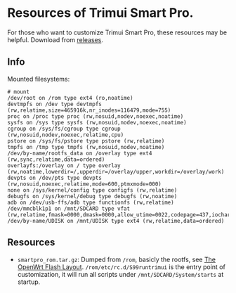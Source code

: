 # Resources of Trimui Smart Pro.

For those who want to customize Trimui Smart Pro, these resources may be
helpful. Download from [releases](https://github.com/jaxvanyang/smartpro/releases/latest).

## Info

Mounted filesystems:

```console
# mount
/dev/root on /rom type ext4 (ro,noatime)
devtmpfs on /dev type devtmpfs (rw,relatime,size=465916k,nr_inodes=116479,mode=755)
proc on /proc type proc (rw,nosuid,nodev,noexec,noatime)
sysfs on /sys type sysfs (rw,nosuid,nodev,noexec,noatime)
cgroup on /sys/fs/cgroup type cgroup (rw,nosuid,nodev,noexec,relatime,cpu)
pstore on /sys/fs/pstore type pstore (rw,relatime)
tmpfs on /tmp type tmpfs (rw,nosuid,nodev,noatime)
/dev/by-name/rootfs_data on /overlay type ext4 (rw,sync,relatime,data=ordered)
overlayfs:/overlay on / type overlay (rw,noatime,lowerdir=/,upperdir=/overlay/upper,workdir=/overlay/work)
devpts on /dev/pts type devpts (rw,nosuid,noexec,relatime,mode=600,ptmxmode=000)
none on /sys/kernel/config type configfs (rw,relatime)
debugfs on /sys/kernel/debug type debugfs (rw,noatime)
adb on /dev/usb-ffs/adb type functionfs (rw,relatime)
/dev/mmcblk1p1 on /mnt/SDCARD type vfat (rw,relatime,fmask=0000,dmask=0000,allow_utime=0022,codepage=437,iocharset=utf8,shortname=mixed,errors=continue)
/dev/by-name/UDISK on /mnt/UDISK type ext4 (rw,relatime,data=ordered)
```

## Resources

- `smartpro_rom.tar.gz`: Dumped from `/rom`, basicly the rootfs, see [The OpenWrt Flash Layout](https://openwrt.org/docs/techref/flash.layout#explanations).
  `/rom/etc/rc.d/S99runtrimui` is the entry point of customization, it will run
  all scripts under `/mnt/SDCARD/System/starts` at startup.
